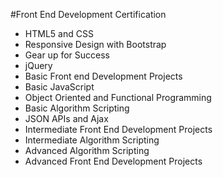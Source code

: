 #Front End Development Certification </br>
- HTML5 and CSS  
- Responsive Design with Bootstrap  
- Gear up for Success  
- jQuery  
- Basic Front end Development Projects  
- Basic JavaScript  
- Object Oriented and Functional Programming  
- Basic Algorithm Scripting  
- JSON APIs and Ajax  
- Intermediate Front End Development Projects  
- Intermediate Algorithm Scripting  
- Advanced Algorithm Scripting  
- Advanced Front End Development Projects  
